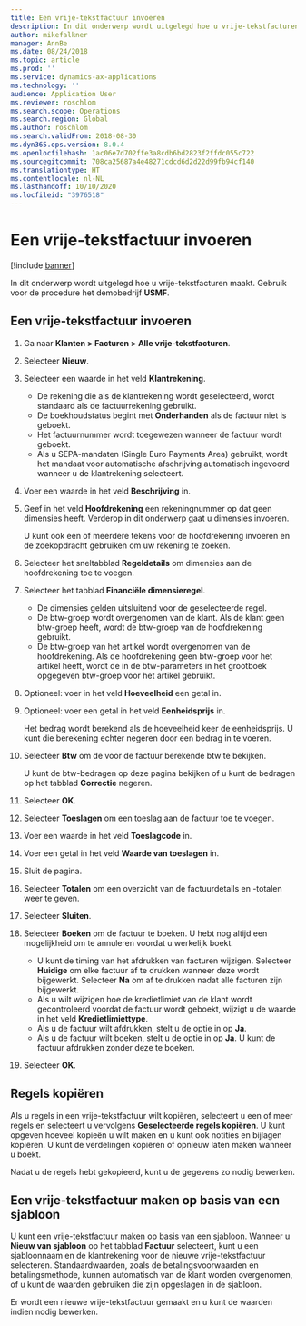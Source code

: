 ```yaml
---
title: Een vrije-tekstfactuur invoeren
description: In dit onderwerp wordt uitgelegd hoe u vrije-tekstfacturen maakt.
author: mikefalkner
manager: AnnBe
ms.date: 08/24/2018
ms.topic: article
ms.prod: ''
ms.service: dynamics-ax-applications
ms.technology: ''
audience: Application User
ms.reviewer: roschlom
ms.search.scope: Operations
ms.search.region: Global
ms.author: roschlom
ms.search.validFrom: 2018-08-30
ms.dyn365.ops.version: 8.0.4
ms.openlocfilehash: 1ac06e7d702ffe3a8cdb6bd2823f2ffdc055c722
ms.sourcegitcommit: 708ca25687a4e48271cdcd6d2d22d99fb94cf140
ms.translationtype: HT
ms.contentlocale: nl-NL
ms.lasthandoff: 10/10/2020
ms.locfileid: "3976518"
---
```

# <a name="create-a-free-text-invoice"></a>Een vrije-tekstfactuur invoeren

[!include [banner](../includes/banner.md)]

In dit onderwerp wordt uitgelegd hoe u vrije-tekstfacturen maakt. Gebruik voor de procedure het demobedrijf **USMF**.

## <a name="create-a-free-text-invoice"></a>Een vrije-tekstfactuur invoeren

1. Ga naar **Klanten \> Facturen \> Alle vrije-tekstfacturen**.
2. Selecteer **Nieuw**.
3. Selecteer een waarde in het veld **Klantrekening**.

    * De rekening die als de klantrekening wordt geselecteerd, wordt standaard als de factuurrekening gebruikt.
    * De boekhoudstatus begint met **Onderhanden** als de factuur niet is geboekt.
    * Het factuurnummer wordt toegewezen wanneer de factuur wordt geboekt.
    * Als u SEPA-mandaten (Single Euro Payments Area) gebruikt, wordt het mandaat voor automatische afschrijving automatisch ingevoerd wanneer u de klantrekening selecteert.

4. Voer een waarde in het veld **Beschrijving** in.
5. Geef in het veld **Hoofdrekening** een rekeningnummer op dat geen dimensies heeft. Verderop in dit onderwerp gaat u dimensies invoeren.

    U kunt ook een of meerdere tekens voor de hoofdrekening invoeren en de zoekopdracht gebruiken om uw rekening te zoeken.

6. Selecteer het sneltabblad **Regeldetails** om dimensies aan de hoofdrekening toe te voegen.
7. Selecteer het tabblad **Financiële dimensieregel**.

    * De dimensies gelden uitsluitend voor de geselecteerde regel.
    * De btw-groep wordt overgenomen van de klant. Als de klant geen btw-groep heeft, wordt de btw-groep van de hoofdrekening gebruikt.
    * De btw-groep van het artikel wordt overgenomen van de hoofdrekening. Als de hoofdrekening geen btw-groep voor het artikel heeft, wordt de in de btw-parameters in het grootboek opgegeven btw-groep voor het artikel gebruikt.

8. Optioneel: voer in het veld **Hoeveelheid** een getal in.
9. Optioneel: voer een getal in het veld **Eenheidsprijs** in.

    Het bedrag wordt berekend als de hoeveelheid keer de eenheidsprijs. U kunt die berekening echter negeren door een bedrag in te voeren.

10. Selecteer **Btw** om de voor de factuur berekende btw te bekijken.

    U kunt de btw-bedragen op deze pagina bekijken of u kunt de bedragen op het tabblad **Correctie** negeren.

11. Selecteer **OK**.
12. Selecteer **Toeslagen** om een toeslag aan de factuur toe te voegen.
13. Voer een waarde in het veld **Toeslagcode** in.
14. Voer een getal in het veld **Waarde van toeslagen** in.
15. Sluit de pagina.
16. Selecteer **Totalen** om een overzicht van de factuurdetails en -totalen weer te geven.
17. Selecteer **Sluiten**.
18. Selecteer **Boeken** om de factuur te boeken. U hebt nog altijd een mogelijkheid om te annuleren voordat u werkelijk boekt.

    * U kunt de timing van het afdrukken van facturen wijzigen. Selecteer **Huidige** om elke factuur af te drukken wanneer deze wordt bijgewerkt. Selecteer **Na** om af te drukken nadat alle facturen zijn bijgewerkt.
    * Als u wilt wijzigen hoe de kredietlimiet van de klant wordt gecontroleerd voordat de factuur wordt geboekt, wijzigt u de waarde in het veld **Kredietlimiettype**.
    * Als u de factuur wilt afdrukken, stelt u de optie in op **Ja**.
    * Als u de factuur wilt boeken, stelt u de optie in op **Ja**. U kunt de factuur afdrukken zonder deze te boeken.

19. Selecteer **OK**.

## <a name="copy-lines"></a>Regels kopiëren
Als u regels in een vrije-tekstfactuur wilt kopiëren, selecteert u een of meer regels en selecteert u vervolgens **Geselecteerde regels kopiëren**. U kunt opgeven hoeveel kopieën u wilt maken en u kunt ook notities en bijlagen kopiëren. U kunt de verdelingen kopiëren of opnieuw laten maken wanneer u boekt.

Nadat u de regels hebt gekopieerd, kunt u de gegevens zo nodig bewerken.

## <a name="create-a-free-text-invoice-from-a-template"></a>Een vrije-tekstfactuur maken op basis van een sjabloon
U kunt een vrije-tekstfactuur maken op basis van een sjabloon. Wanneer u **Nieuw van sjabloon** op het tabblad **Factuur** selecteert, kunt u een sjabloonnaam en de klantrekening voor de nieuwe vrije-tekstfactuur selecteren. Standaardwaarden, zoals de betalingsvoorwaarden en betalingsmethode, kunnen automatisch van de klant worden overgenomen, of u kunt de waarden gebruiken die zijn opgeslagen in de sjabloon.

Er wordt een nieuwe vrije-tekstfactuur gemaakt en u kunt de waarden indien nodig bewerken.
